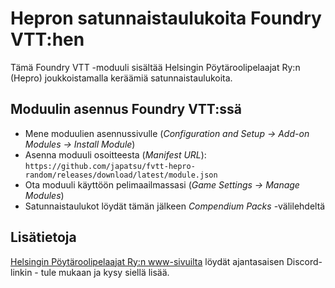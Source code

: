 # Hepron satunnaistaulukoita Foundry VTT:hen

Tämä Foundry VTT -moduuli sisältää Helsingin Pöytäroolipelaajat Ry:n (Hepro) joukkoistamalla keräämiä satunnaistaulukoita.

## Moduulin asennus Foundry VTT:ssä

- Mene moduulien asennussivulle (_Configuration and Setup -> Add-on Modules -> Install Module_)
- Asenna moduuli osoitteesta (_Manifest URL_): `https://github.com/japatsu/fvtt-hepro-random/releases/download/latest/module.json`
- Ota moduuli käyttöön pelimaailmassasi (_Game Settings -> Manage Modules_)
- Satunnaistaulukot löydät tämän jälkeen _Compendium Packs_ -välilehdeltä

## Lisätietoja

[Helsingin Pöytäroolipelaajat Ry:n www-sivuilta](http://www.helsinginpoytaroolipelaajat.fi) löydät ajantasaisen Discord-linkin - tule mukaan ja kysy siellä lisää.

